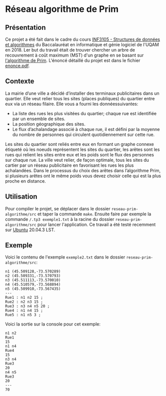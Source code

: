 # Réseau algorithme de Prim

## Présentation

Ce projet a été fait dans le cadre du cours [INF3105 - Structures de données et algorithmes](https://etudier.uqam.ca/cours?sigle=INF3105) du Baccalauréat en informatique et génie logiciel de l'UQAM en 2018. Ler but du travail était de trouver chercher un arbre de recouvrement à coût maximum (MST) d'un graphe en se basant sur [l'algorithme de Prim](https://en.wikipedia.org/wiki/Prim%27s_algorithm). L'énoncé détaillé du projet est dans le fichier [enonce.pdf](enonce.pdf).

## Contexte

La mairie d’une ville a décidé d’installer des terminaux publicitaires dans un quartier. Elle veut relier tous les sites (places publiques) du quartier entre eux via un réseau filaire. Elle vous a fourni les donnéessuivantes:

- La liste des rues les plus visitées du quartier; chaque rue est identifiée par un ensemble de sites.
- La position géographique des sites.
- Le flux d’achalandage associé à chaque rue, il est défini par la moyenne du nombre de personnes qui circulent quotidiennement sur cette rue.

Les sites du quartier sont reliés entre eux en formant un graphe connexe étiqueté où les noeuds représentent les sites du quartier, les arêtes sont les rues qui relient les sites entre eux et les poids sont le flux des personnes sur chaque rue. La ville veut relier, de façon optimale, tous les sites du cartier par un réseau publicitaire en favorisant les rues les plus achalandées. Dans le processus du choix des arêtes dans l’algorithme Prim, si plusieurs arêtes ont le même poids vous devez choisir celle qui est la plus proche en distance.

## Utilisation

Pour compiler le projet, se déplacer dans le dossier `reseau-prim-algorithme/src` et taper la commande `make`. Ensuite faire par exemple la commande `/.tp3 exemple1.txt` à la racine du dossier `reseau-prim-algorithme/src` pour lancer l'application. Ce travail a été testé recemment sur [Ubuntu](https://ubuntu.com/) 20.04.3 LST.

## Exemple

Voici le contenu de l'exemple `exemple2.txt` dans le dossier `reseau-prim-algorithme/src`:
```
n1 (45.509128,-73.570289)
n2 (45.509331,-73.570793)
n3 (45.511113,-73.570010)
n4 (45.510579,-73.568894)
n5 (45.509910,-73.567435)
---
Rue1 : n1 n2 15 ;
Rue2 : n2 n3 15 ;
Rue3 : n3 n4 n5 20 ;
Rue4 : n1 n4 15 ;
Rue5 : n1 n5 3 ;
```

Voici la sortie sur la console pour cet exemple:
```
n1 n2
Rue1
15
n1 n4
Rue4
15
n3 n4
Rue3
20
n4 n5
Rue3
20
---
70
```
